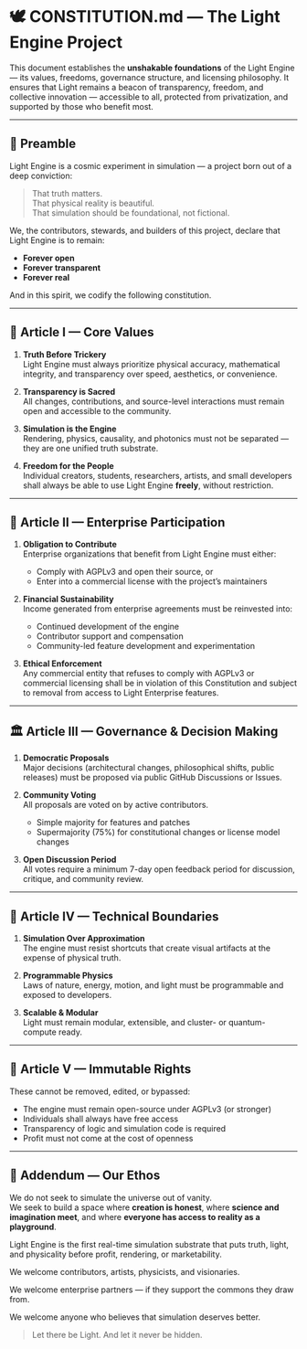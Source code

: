 
# 🕊️ CONSTITUTION.md — The Light Engine Project

This document establishes the **unshakable foundations** of the Light Engine — its values, freedoms, governance structure, and licensing philosophy. It ensures that Light remains a beacon of transparency, freedom, and collective innovation — accessible to all, protected from privatization, and supported by those who benefit most.

---

## 🌟 Preamble

Light Engine is a cosmic experiment in simulation — a project born out of a deep conviction:

> That truth matters.  
> That physical reality is beautiful.  
> That simulation should be foundational, not fictional.

We, the contributors, stewards, and builders of this project, declare that Light Engine is to remain:

- **Forever open**
- **Forever transparent**
- **Forever real**

And in this spirit, we codify the following constitution.

---

## 📜 Article I — Core Values

1. **Truth Before Trickery**  
   Light Engine must always prioritize physical accuracy, mathematical integrity, and transparency over speed, aesthetics, or convenience.

2. **Transparency is Sacred**  
   All changes, contributions, and source-level interactions must remain open and accessible to the community.

3. **Simulation is the Engine**  
   Rendering, physics, causality, and photonics must not be separated — they are one unified truth substrate.

4. **Freedom for the People**  
   Individual creators, students, researchers, artists, and small developers shall always be able to use Light Engine **freely**, without restriction.

---

## 💼 Article II — Enterprise Participation

1. **Obligation to Contribute**  
   Enterprise organizations that benefit from Light Engine must either:
   - Comply with AGPLv3 and open their source, or
   - Enter into a commercial license with the project’s maintainers

2. **Financial Sustainability**  
   Income generated from enterprise agreements must be reinvested into:
   - Continued development of the engine
   - Contributor support and compensation
   - Community-led feature development and experimentation

3. **Ethical Enforcement**  
   Any commercial entity that refuses to comply with AGPLv3 or commercial licensing shall be in violation of this Constitution and subject to removal from access to Light Enterprise features.

---

## 🏛️ Article III — Governance & Decision Making

1. **Democratic Proposals**  
   Major decisions (architectural changes, philosophical shifts, public releases) must be proposed via public GitHub Discussions or Issues.

2. **Community Voting**  
   All proposals are voted on by active contributors.  
   - Simple majority for features and patches  
   - Supermajority (75%) for constitutional changes or license model changes

3. **Open Discussion Period**  
   All votes require a minimum 7-day open feedback period for discussion, critique, and community review.

---

## 🧬 Article IV — Technical Boundaries

1. **Simulation Over Approximation**  
   The engine must resist shortcuts that create visual artifacts at the expense of physical truth.

2. **Programmable Physics**  
   Laws of nature, energy, motion, and light must be programmable and exposed to developers.

3. **Scalable & Modular**  
   Light must remain modular, extensible, and cluster- or quantum-compute ready.

---

## 🔐 Article V — Immutable Rights

These cannot be removed, edited, or bypassed:

- The engine must remain open-source under AGPLv3 (or stronger)
- Individuals shall always have free access
- Transparency of logic and simulation code is required
- Profit must not come at the cost of openness

---

## 📜 Addendum — Our Ethos

We do not seek to simulate the universe out of vanity.  
We seek to build a space where **creation is honest**, where **science and imagination meet**, and where **everyone has access to reality as a playground**.

Light Engine is the first real-time simulation substrate that puts truth, light, and physicality before profit, rendering, or marketability.

We welcome contributors, artists, physicists, and visionaries.  

We welcome enterprise partners — if they support the commons they draw from. 

We welcome anyone who believes that simulation deserves better.

> Let there be Light. And let it never be hidden.

